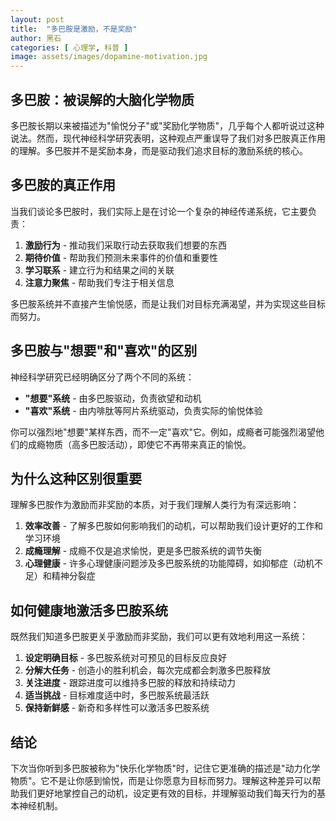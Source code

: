 ```yaml
---
layout: post
title:  "多巴胺是激励，不是奖励"
author: 黑石
categories: [ 心理学, 科普 ]
image: assets/images/dopamine-motivation.jpg
---
```


## 多巴胺：被误解的大脑化学物质

多巴胺长期以来被描述为"愉悦分子"或"奖励化学物质"，几乎每个人都听说过这种说法。然而，现代神经科学研究表明，这种观点严重误导了我们对多巴胺真正作用的理解。多巴胺并不是奖励本身，而是驱动我们追求目标的激励系统的核心。

## 多巴胺的真正作用

当我们谈论多巴胺时，我们实际上是在讨论一个复杂的神经传递系统，它主要负责：

1. **激励行为** - 推动我们采取行动去获取我们想要的东西
2. **期待价值** - 帮助我们预测未来事件的价值和重要性
3. **学习联系** - 建立行为和结果之间的关联
4. **注意力聚焦** - 帮助我们专注于相关信息

多巴胺系统并不直接产生愉悦感，而是让我们对目标充满渴望，并为实现这些目标而努力。

## 多巴胺与"想要"和"喜欢"的区别

神经科学研究已经明确区分了两个不同的系统：

- **"想要"系统** - 由多巴胺驱动，负责欲望和动机
- **"喜欢"系统** - 由内啡肽等阿片系统驱动，负责实际的愉悦体验

你可以强烈地"想要"某样东西，而不一定"喜欢"它。例如，成瘾者可能强烈渴望他们的成瘾物质（高多巴胺活动），即使它不再带来真正的愉悦。

## 为什么这种区别很重要

理解多巴胺作为激励而非奖励的本质，对于我们理解人类行为有深远影响：

1. **效率改善** - 了解多巴胺如何影响我们的动机，可以帮助我们设计更好的工作和学习环境
2. **成瘾理解** - 成瘾不仅是追求愉悦，更是多巴胺系统的调节失衡
3. **心理健康** - 许多心理健康问题涉及多巴胺系统的功能障碍，如抑郁症（动机不足）和精神分裂症

## 如何健康地激活多巴胺系统

既然我们知道多巴胺更关乎激励而非奖励，我们可以更有效地利用这一系统：

1. **设定明确目标** - 多巴胺系统对可预见的目标反应良好
2. **分解大任务** - 创造小的胜利机会，每次完成都会刺激多巴胺释放
3. **关注进度** - 跟踪进度可以维持多巴胺的释放和持续动力
4. **适当挑战** - 目标难度适中时，多巴胺系统最活跃
5. **保持新鲜感** - 新奇和多样性可以激活多巴胺系统

## 结论

下次当你听到多巴胺被称为"快乐化学物质"时，记住它更准确的描述是"动力化学物质"。它不是让你感到愉悦，而是让你愿意为目标而努力。理解这种差异可以帮助我们更好地掌控自己的动机，设定更有效的目标，并理解驱动我们每天行为的基本神经机制。 